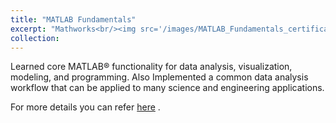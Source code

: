 ```yaml
---
title: "MATLAB Fundamentals"
excerpt: "Mathworks<br/><img src='/images/MATLAB_Fundamentals_certificate_page-0001.jpg' style='width: 400px;'>"
collection: 
---
```


Learned core MATLAB® functionality for data analysis, visualization, modeling, and programming. Also Implemented a common data analysis workflow that can be applied to many science and engineering applications.

For more details you can refer [here](https://matlabacademy.mathworks.com/details/matlab-fundamentals/mlbe) .

